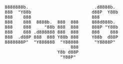 <pre>
8888888b.                         .d8888b.  
888  "Y88b                       d88P  Y88b 
888    888                       888        
888    888  8888b.  888  888     888d888b.  
888    888     "88b 888  888     888P "Y88b 
888    888 .d888888 888  888     888    888 
888  .d88P 888  888 Y88b 888     Y88b  d88P 
8888888P"  "Y888888  "Y88888      "Y8888P"  
                         888                
                    Y8b d88P                
                     "Y88P"                 
</pre>